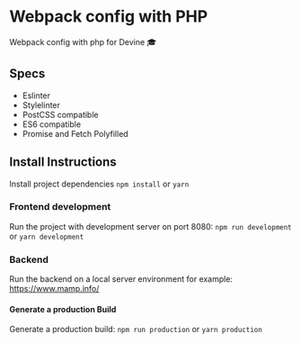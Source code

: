 # Webpack config with PHP

Webpack config with php for Devine 🎓

## Specs
* Eslinter
* Stylelinter
* PostCSS compatible
* ES6 compatible
* Promise and Fetch Polyfilled

## Install Instructions

Install project dependencies
`npm install` or `yarn`

### Frontend development
Run the project with development server on port 8080:
`npm run development` or `yarn development`

### Backend
Run the backend on a local server environment for example: https://www.mamp.info/

#### Generate a production Build
Generate a production build:
`npm run production` or `yarn production`
